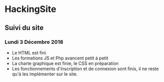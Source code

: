 # HackingSite

## Suivi du site

### Lundi 3 Décembre 2018

* Le HTML est fini
* Les formations JS et Php avancent petit à petit
* La charte graphique est finie, le CSS en préparation
* Les fonctionnements d'inscription et de connexion sont finis, il ne reste qu'à les implémenter sur le site.
